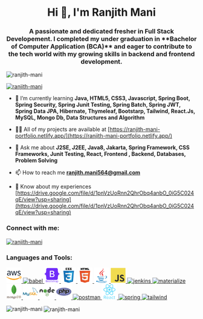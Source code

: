 <h1 align="center">Hi 👋, I'm Ranjith Mani</h1>
<h3 align="center">A passionate and dedicated fresher in Full Stack Developement. I completed my under graduation in **Bachelor of Computer Application (BCA)** and eager to contribute to the tech world with my growing skills in backend and frontend development.</h3>

<p align="left"> <img src="https://komarev.com/ghpvc/?username=ranjith-mani&label=Profile%20views&color=0e75b6&style=flat" alt="ranjith-mani" /> </p>

<p align="left"> <a href="https://github.com/ryo-ma/github-profile-trophy"><img src="https://github-profile-trophy.vercel.app/?username=ranjith-mani" alt="ranjith-mani" /></a> </p>

- 🌱 I’m currently learning **Java, HTML5, CSS3, Javascript, Spring Boot, Spring Security, Spring Junit Testing, Spring Batch, Spring JWT, Spring Data JPA, Hibernate, Thymeleaf, Bootstarp, Tailwind, React.Js, MySQL, Mongo Db, Data Structures and Algorithm**

- 👨‍💻 All of my projects are available at [https://ranjith-mani-portfolio.netlify.app/](https://ranjith-mani-portfolio.netlify.app/)

- 💬 Ask me about **J2SE, J2EE, Java8, Jakarta, Spring Framework, CSS Frameworks, Junit Testing, React, Frontend , Backend, Databases, Problem Solving**

- 📫 How to reach me **ranjith.mani564@gmail.com**

- 📄 Know about my experiences [https://drive.google.com/file/d/1pnVzUoRnn2QhrObq4anbO_0iG5C024qE/view?usp=sharing](https://drive.google.com/file/d/1pnVzUoRnn2QhrObq4anbO_0iG5C024qE/view?usp=sharing)

<h3 align="left">Connect with me:</h3>
<p align="left">
<a href="https://linkedin.com/in/ranjith-mani" target="blank"><img align="center" src="https://raw.githubusercontent.com/rahuldkjain/github-profile-readme-generator/master/src/images/icons/Social/linked-in-alt.svg" alt="ranjith-mani" height="30" width="40" /></a>
</p>

<h3 align="left">Languages and Tools:</h3>
<p align="left"> <a href="https://aws.amazon.com" target="_blank" rel="noreferrer"> <img src="https://raw.githubusercontent.com/devicons/devicon/master/icons/amazonwebservices/amazonwebservices-original-wordmark.svg" alt="aws" width="40" height="40"/> </a> <a href="https://babeljs.io/" target="_blank" rel="noreferrer"> <img src="https://www.vectorlogo.zone/logos/babeljs/babeljs-icon.svg" alt="babel" width="40" height="40"/> </a> <a href="https://getbootstrap.com" target="_blank" rel="noreferrer"> <img src="https://raw.githubusercontent.com/devicons/devicon/master/icons/bootstrap/bootstrap-plain-wordmark.svg" alt="bootstrap" width="40" height="40"/> </a> <a href="https://www.w3schools.com/css/" target="_blank" rel="noreferrer"> <img src="https://raw.githubusercontent.com/devicons/devicon/master/icons/css3/css3-original-wordmark.svg" alt="css3" width="40" height="40"/> </a> <a href="https://www.w3.org/html/" target="_blank" rel="noreferrer"> <img src="https://raw.githubusercontent.com/devicons/devicon/master/icons/html5/html5-original-wordmark.svg" alt="html5" width="40" height="40"/> </a> <a href="https://www.java.com" target="_blank" rel="noreferrer"> <img src="https://raw.githubusercontent.com/devicons/devicon/master/icons/java/java-original.svg" alt="java" width="40" height="40"/> </a> <a href="https://developer.mozilla.org/en-US/docs/Web/JavaScript" target="_blank" rel="noreferrer"> <img src="https://raw.githubusercontent.com/devicons/devicon/master/icons/javascript/javascript-original.svg" alt="javascript" width="40" height="40"/> </a> <a href="https://www.jenkins.io" target="_blank" rel="noreferrer"> <img src="https://www.vectorlogo.zone/logos/jenkins/jenkins-icon.svg" alt="jenkins" width="40" height="40"/> </a> <a href="https://materializecss.com/" target="_blank" rel="noreferrer"> <img src="https://raw.githubusercontent.com/prplx/svg-logos/5585531d45d294869c4eaab4d7cf2e9c167710a9/svg/materialize.svg" alt="materialize" width="40" height="40"/> </a> <a href="https://www.mongodb.com/" target="_blank" rel="noreferrer"> <img src="https://raw.githubusercontent.com/devicons/devicon/master/icons/mongodb/mongodb-original-wordmark.svg" alt="mongodb" width="40" height="40"/> </a> <a href="https://www.mysql.com/" target="_blank" rel="noreferrer"> <img src="https://raw.githubusercontent.com/devicons/devicon/master/icons/mysql/mysql-original-wordmark.svg" alt="mysql" width="40" height="40"/> </a> <a href="https://nodejs.org" target="_blank" rel="noreferrer"> <img src="https://raw.githubusercontent.com/devicons/devicon/master/icons/nodejs/nodejs-original-wordmark.svg" alt="nodejs" width="40" height="40"/> </a> <a href="https://www.php.net" target="_blank" rel="noreferrer"> <img src="https://raw.githubusercontent.com/devicons/devicon/master/icons/php/php-original.svg" alt="php" width="40" height="40"/> </a> <a href="https://postman.com" target="_blank" rel="noreferrer"> <img src="https://www.vectorlogo.zone/logos/getpostman/getpostman-icon.svg" alt="postman" width="40" height="40"/> </a> <a href="https://reactjs.org/" target="_blank" rel="noreferrer"> <img src="https://raw.githubusercontent.com/devicons/devicon/master/icons/react/react-original-wordmark.svg" alt="react" width="40" height="40"/> </a> <a href="https://spring.io/" target="_blank" rel="noreferrer"> <img src="https://www.vectorlogo.zone/logos/springio/springio-icon.svg" alt="spring" width="40" height="40"/> </a> <a href="https://tailwindcss.com/" target="_blank" rel="noreferrer"> <img src="https://www.vectorlogo.zone/logos/tailwindcss/tailwindcss-icon.svg" alt="tailwind" width="40" height="40"/> </a> </p>

<p><img align="left" src="https://github-readme-stats.vercel.app/api/top-langs?username=ranjith-mani&show_icons=true&locale=en&layout=compact" alt="ranjith-mani" /></p>

<p>&nbsp;<img align="center" src="https://github-readme-stats.vercel.app/api?username=ranjith-mani&show_icons=true&locale=en" alt="ranjith-mani" /></p>

